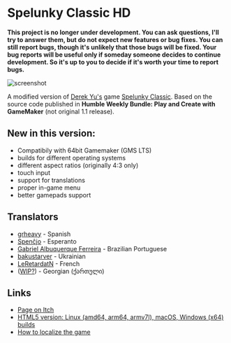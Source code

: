 # Spelunky Classic HD

**This project is no longer under development. You can ask questions, I'll try to answer them, but do not expect new features or bug fixes. You can still report bugs, though it's unlikely that those bugs will be fixed. Your bug reports will be useful only if someday someone decides to continue development. So it's up to you to decide if it's worth your time to report bugs.**

![screenshot](screenshots/screenshot_00.png)

A modified version of [Derek Yu's](https://en.wikipedia.org/wiki/Derek_Yu) game [Spelunky Classic](https://spelunkyworld.com/original.html). Based on the source code published in **Humble Weekly Bundle: Play and Create with GameMaker** (not original 1.1 release).

## New in this version:
- Compatibily with 64bit Gamemaker (GMS LTS)
- builds for different operating systems
- different aspect ratios (originally 4:3 only)
- touch input
- support for translations
- proper in-game menu
- better gamepads support

## Translators
- [grheavy](mailto:grheavy@hushmail.com) - Spanish
- [Spenĉjo](https://github.com/Rajzin) - Esperanto
- [Gabriel Albuquerque Ferreira](https://github.com/ngc-5194) - Brazilian Portuguese
- [bakustarver](https://github.com/bakustarver) - Ukrainian
- [LeRetardatN](https://github.com/Lecodeurenretard) - French
- ([WIP?](https://github.com/yancharkin/SpelunkyClassicHD/discussions/24)) - Georgian (ქართული)

## Links
* [Page on Itch](https://yancharkin.itch.io/spelunky-classic-hd)
* [HTML5 version: Linux (amd64, arm64, armv7l), macOS, Windows (x64) builds](https://github.com/yancharkin/SpelunkyClassicHDhtml5)
* [How to localize the game](localization)

